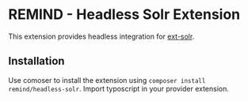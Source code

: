 # REMIND - Headless Solr Extension

This extension provides headless integration for [ext-solr](https://github.com/TYPO3-Solr/ext-solr).


## Installation

Use comoser to install the extension using `composer install remind/headless-solr`. Import typoscript in your provider extension.

